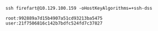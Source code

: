 
`ssh firefart@10.129.100.159 -oHostKeyAlgorithms=+ssh-dss`
```
root:992889a7d15b4907a51cd93213ba5475
user:21f7506816c142b7bdfc524fd7c37827
```